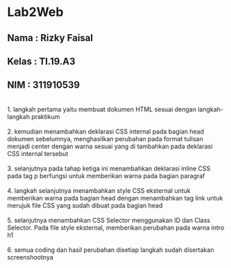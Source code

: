 # Lab2Web
<h2>Nama  : Rizky Faisal</h2>
<h2>Kelas : TI.19.A3</h2>
<h2>NIM   : 311910539</h2>

<p>
<br>1. langkah pertama yaitu membuat dokumen HTML sesuai dengan langkah-langkah praktikum</br>
<br>2. kemudian menambahkan deklarasi CSS internal pada bagian head dokumen sebelumnya, menghasilkan perubahan pada format tulisan menjadi center dengan warna sesuai yang di tambahkan pada deklarasi CSS internal tersebut</br>
<br>3. selanjutnya pada tahap ketiga ini menambahkan deklarasi inline CSS pada tag p berfungsi untuk memberikan warna pada bagian paragraf</br>
<br>4. langkah selanjutnya menambahkan style CSS eksternal untuk memberikan warna pada bagian head dengan menambahkan tag link untuk merujuk file CSS yang sudah dibuat pada bagian head</br>
<br>5. selanjutnya menambahkan CSS Selector menggunakan ID dan Class Selector. Pada file style eksternal, memberikan perubahan pada warna intro h1</br>
<br>6. semua coding dan hasil perubahan disetiap langkah sudah disertakan screenshootnya</br>
</p>
